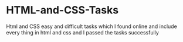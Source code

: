 # HTML-and-CSS-Tasks
Html and CSS easy and difficult tasks which I found  online and include every thing in html and css and I passed the tasks successfully
